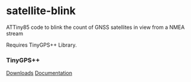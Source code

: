 # satellite-blink
ATTiny85 code to blink the count of GNSS satellites in view from a NMEA stream

Requires TinyGPS++ Library.

### TinyGPS++
[Downloads](https://github.com/mikalhart/TinyGPSPlus/releases)
[Documentation](http://arduiniana.org/libraries/tinygpsplus/)

